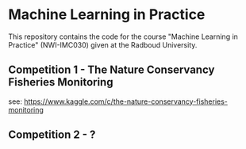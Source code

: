 # Machine Learning in Practice

This repository contains the code for the course "Machine Learning in Practice" (NWI-IMC030) given at the Radboud University. 

## Competition 1 - The Nature Conservancy Fisheries Monitoring

see: https://www.kaggle.com/c/the-nature-conservancy-fisheries-monitoring


## Competition 2 - ?
